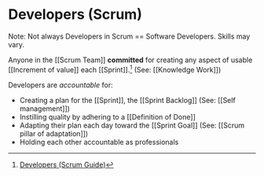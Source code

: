 # Developers (Scrum)

Note: Not always Developers in Scrum == Software Developers. Skills may vary.

Anyone in the [[Scrum Team]] **committed** for creating any aspect of usable [[Increment of value]] each [[Sprint]].[^1] (See: [[Knowledge Work]])

Developers are _accountable_ for:
- Creating a plan for the [[Sprint]], the [[Sprint Backlog]] (See: [[Self management]])
- Instilling quality by adhering to a [[Definition of Done]]
- Adapting their plan each day toward the [[Sprint Goal]] (See: [[Scrum pillar of adaptation]])
- Holding each other accountable as professionals


[^1]: [Developers (Scrum Guide)](https://scrumguides.org/scrum-guide.html#developers)